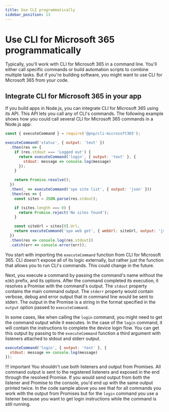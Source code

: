 ```yaml
---
title: Use CLI programmatically
sidebar_position: 13
---
```


# Use CLI for Microsoft 365 programmatically

Typically, you'll work with CLI for Microsoft 365 in a command line. You'll either call specific commands or build automation scripts to combine multiple tasks. But if  you're building software, you might want to use CLI for Microsoft 365 from your code.

## Integrate CLI for Microsoft 365 in your app

If you build apps in Node.js, you can integrate CLI for Microsoft 365 using its API. This API lets you call any of CLI's commands. The following example shows how you could call several CLI for Microsoft 365 commands in a Node.js app:

```javascript
const { executeCommand } = require('@pnp/cli-microsoft365');

executeCommand('status', { output: 'text' })
  .then(res => {
    if (res.stdout === 'Logged out') {
      return executeCommand('login', { output: 'text' }, {
        stdout: message => console.log(message)
      });
    }

    return Promise.resolve();
  })
  .then(_ => executeCommand('spo site list', { output: 'json' }))
  .then(res => {
    const sites = JSON.parse(res.stdout);

    if (sites.length === 0) {
      return Promise.reject('No sites found');
    }

    const siteUrl = sites[0].Url;
    return executeCommand('spo web get', { webUrl: siteUrl, output: 'json' });
  })
  .then(res => console.log(res.stdout))
  .catch(err => console.error(err));
```

You start with importing the `executeCommand` function from CLI for Microsoft 365. CLI doesn't expose all of its logic externally, but rather just the function that allows you to run CLI's commands. This could change in the future.

Next, you execute a command by passing the command's name without the `m365` prefix, and its options. After the command completed its execution, it resolves a Promise with the command's output. The `stdout` property contains the main command output. The `stderr` property would contain verbose, debug and error output that in command line would be sent to stderr. The output in the Promise is a string in the format specified in the `output` option passed to `executeCommand`.

In some cases, like when calling the `login` command, you might need to get the command output while it executes. In the case of the `login` command, it will contain the instructions to complete the device login flow. You can get this output by passing to the `executeCommand` function a third argument with listeners attached to stdout and stderr output.

```javascript
executeCommand('login', { output: 'text' }, {
  stdout: message => console.log(message)
});
```

!!! important
    You shouldn't use both listeners and output from Promises. All command output is sent to the registered listeners and exposed in the end through the resolved Promise. If you would send output from both the listener and Promise to the console, you'd end up with the same output printed twice. In the code sample above you see that for all commands you work with the output from Promises but for the `login` command you use a listener because you want to get login instructions while the command is still running.
